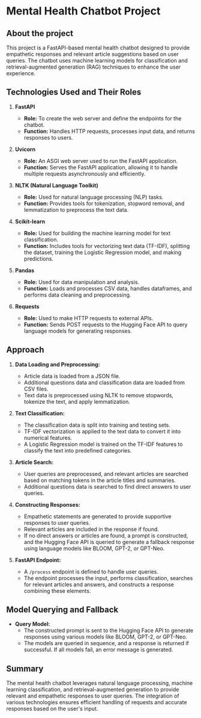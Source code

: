 # Mental Health Chatbot Project

## About the project

This project is a FastAPI-based mental health chatbot designed to provide empathetic responses and relevant article suggestions based on user queries. The chatbot uses machine learning models for classification and retrieval-augmented generation (RAG) techniques to enhance the user experience.

## Technologies Used and Their Roles

1. **FastAPI**
   - **Role:** To create the web server and define the endpoints for the chatbot.
   - **Function:** Handles HTTP requests, processes input data, and returns responses to users.

2. **Uvicorn**
   - **Role:** An ASGI web server used to run the FastAPI application.
   - **Function:** Serves the FastAPI application, allowing it to handle multiple requests asynchronously and efficiently.

3. **NLTK (Natural Language Toolkit)**
   - **Role:** Used for natural language processing (NLP) tasks.
   - **Function:** Provides tools for tokenization, stopword removal, and lemmatization to preprocess the text data.

4. **Scikit-learn**
   - **Role:** Used for building the machine learning model for text classification.
   - **Function:** Includes tools for vectorizing text data (TF-IDF), splitting the dataset, training the Logistic Regression model, and making predictions.

5. **Pandas**
   - **Role:** Used for data manipulation and analysis.
   - **Function:** Loads and processes CSV data, handles dataframes, and performs data cleaning and preprocessing.

6. **Requests**
   - **Role:** Used to make HTTP requests to external APIs.
   - **Function:** Sends POST requests to the Hugging Face API to query language models for generating responses.

## Approach

1. **Data Loading and Preprocessing:**
   - Article data is loaded from a JSON file.
   - Additional questions data and classification data are loaded from CSV files.
   - Text data is preprocessed using NLTK to remove stopwords, tokenize the text, and apply lemmatization.

2. **Text Classification:**
   - The classification data is split into training and testing sets.
   - TF-IDF vectorization is applied to the text data to convert it into numerical features.
   - A Logistic Regression model is trained on the TF-IDF features to classify the text into predefined categories.

3. **Article Search:**
   - User queries are preprocessed, and relevant articles are searched based on matching tokens in the article titles and summaries.
   - Additional questions data is searched to find direct answers to user queries.

4. **Constructing Responses:**
   - Empathetic statements are generated to provide supportive responses to user queries.
   - Relevant articles are included in the response if found.
   - If no direct answers or articles are found, a prompt is constructed, and the Hugging Face API is queried to generate a fallback response using language models like BLOOM, GPT-2, or GPT-Neo.

5. **FastAPI Endpoint:**
   - A `/process` endpoint is defined to handle user queries.
   - The endpoint processes the input, performs classification, searches for relevant articles and answers, and constructs a response combining these elements.

## Model Querying and Fallback

- **Query Model:**
  - The constructed prompt is sent to the Hugging Face API to generate responses using various models like BLOOM, GPT-2, or GPT-Neo.
  - The models are queried in sequence, and a response is returned if successful. If all models fail, an error message is generated.

## Summary
The mental health chatbot leverages natural language processing, machine learning classification, and retrieval-augmented generation to provide relevant and empathetic responses to user queries. The integration of various technologies ensures efficient handling of requests and accurate responses based on the user's input.

